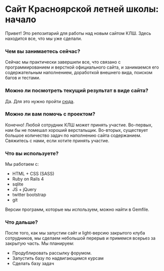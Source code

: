 # Сайт Красноярской летней школы: начало

Привет! Это репозитарий для работы над новым сайтом КЛШ.
Здесь находится все, что мы уже сделали. 

### Чем вы занимаетесь сейчас?
Сейчас мы практически завершили все, что связано с программированием и версткой официального сайта, и занимаемся его содержательным наполнением, доработкой внешнего вида, поиском багов и тестами.

### Можно ли посмотреть текущий результат в виде сайта?
Да. Для это нужно пройти [сюда](nameless-falls-5099.herokuapp.com). 

### Можно ли вам помочь с проектом?
Конечно! Любой сотрудник КЛШ может принять участие. Во-первых, нам бы не помешал хороший верстальщик. Во-вторых, существует большое количество задач по наполнению сайта содержанием. Свяжитесь с нами, если хотите принять участие. 

### Что вы используете?
Мы работаем с:
* HTML + CSS (SASS)
* Ruby on Rails 4
* sqlite
* JS + jQuery 
* twitter bootstrap
* git

Версии программ, которые мы используем, можно найти в Gemfile.

### Что дальше?
После того, как мы запустим сайт и light-версию закрытого клуба сотрудников, мы сделаем небольшой перерыв и примемся всерьез за закрытую часть. Мы планируем:
* Продублировать рассылку форумом.
* Запустить базу по надвигающимся курсам
* Сделать базу задач



